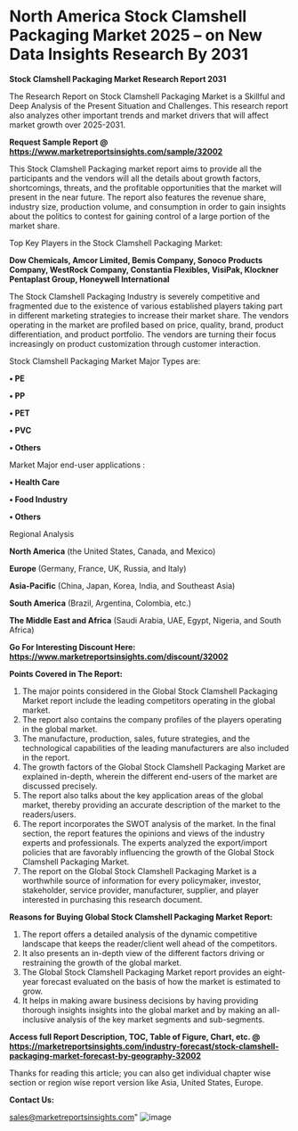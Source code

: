  # North America Stock Clamshell Packaging Market 2025 – on New Data Insights Research By 2031

<strong>Stock Clamshell Packaging Market Research Report 2031</strong>

The Research Report on Stock Clamshell Packaging Market is a Skillful and Deep Analysis of the Present Situation and Challenges. This research report also analyzes other important trends and market drivers that will affect market growth over 2025-2031.

<strong>Request Sample Report @ <a href=https://www.marketreportsinsights.com/sample/32002>https://www.marketreportsinsights.com/sample/32002</a></strong>

This Stock Clamshell Packaging market report aims to provide all the participants and the vendors will all the details about growth factors, shortcomings, threats, and the profitable opportunities that the market will present in the near future. The report also features the revenue share, industry size, production volume, and consumption in order to gain insights about the politics to contest for gaining control of a large portion of the market share.

Top Key Players in the Stock Clamshell Packaging Market:

<strong>Dow Chemicals, Amcor Limited, Bemis Company, Sonoco Products Company, WestRock Company, Constantia Flexibles, VisiPak, Klockner Pentaplast Group, Honeywell International</strong>

The Stock Clamshell Packaging Industry is severely competitive and fragmented due to the existence of various established players taking part in different marketing strategies to increase their market share. The vendors operating in the market are profiled based on price, quality, brand, product differentiation, and product portfolio. The vendors are turning their focus increasingly on product customization through customer interaction.

Stock Clamshell Packaging Market Major Types are:

<strong>• PE

• PP

• PET

• PVC

• Others</strong>

Market Major end-user applications :

<strong>• Health Care

• Food Industry

• Others</strong>

Regional Analysis

</u><strong><b>North America</b></strong> (the United States, Canada, and Mexico)

<strong><b>Europe </b></strong>(Germany, France, UK, Russia, and Italy)

<strong><b>Asia-Pacific</b></strong> (China, Japan, Korea, India, and Southeast Asia)

<strong><b>South America</b></strong> (Brazil, Argentina, Colombia, etc.)

<strong><b>The Middle East and Africa</b></strong> (Saudi Arabia, UAE, Egypt, Nigeria, and South Africa)

<strong>Go For Interesting Discount Here: <a href=https://www.marketreportsinsights.com/discount/32002>https://www.marketreportsinsights.com/discount/32002</a></strong>

<strong>Points Covered in The Report:</strong>
<ol>
  <li>The major points considered in the Global Stock Clamshell Packaging Market report include the leading competitors operating in the global market.</li>
  <li>The report also contains the company profiles of the players operating in the global market.</li>
  <li>The manufacture, production, sales, future strategies, and the technological capabilities of the leading manufacturers are also included in the report.</li>
  <li>The growth factors of the Global Stock Clamshell Packaging Market are explained in-depth, wherein the different end-users of the market are discussed precisely.</li>
  <li>The report also talks about the key application areas of the global market, thereby providing an accurate description of the market to the readers/users.</li>
  <li>The report incorporates the SWOT analysis of the market. In the final section, the report features the opinions and views of the industry experts and professionals. The experts analyzed the export/import policies that are favorably influencing the growth of the Global Stock Clamshell Packaging Market.</li>
  <li>The report on the Global Stock Clamshell Packaging Market is a worthwhile source of information for every policymaker, investor, stakeholder, service provider, manufacturer, supplier, and player interested in purchasing this research document.</li>
</ol>
<strong>Reasons for Buying Global Stock Clamshell Packaging Market Report:</strong>

<ol>
  <li>The report offers a detailed analysis of the dynamic competitive landscape that keeps the reader/client well ahead of the competitors.</li>
  <li>It also presents an in-depth view of the different factors driving or restraining the growth of the global market.</li>
  <li>The Global Stock Clamshell Packaging Market report provides an eight-year forecast evaluated on the basis of how the market is estimated to grow.</li>
  <li>It helps in making aware business decisions by having providing thorough insights insights into the global market and by making an all-inclusive analysis of the key market segments and sub-segments.</li>
</ol>
<strong>Access full Report Description, TOC, Table of Figure, Chart, etc. @ <a href=https://marketreportsinsights.com/industry-forecast/stock-clamshell-packaging-market-forecast-by-geography-32002>https://marketreportsinsights.com/industry-forecast/stock-clamshell-packaging-market-forecast-by-geography-32002</a></strong>


Thanks for reading this article; you can also get individual chapter wise section or region wise report version like Asia, United States, Europe.

<strong>Contact Us:</strong>

sales@marketreportsinsights.com"
![image](https://github.com/user-attachments/assets/3baabe10-f40d-48ba-9f69-b9f2b1b96564)
